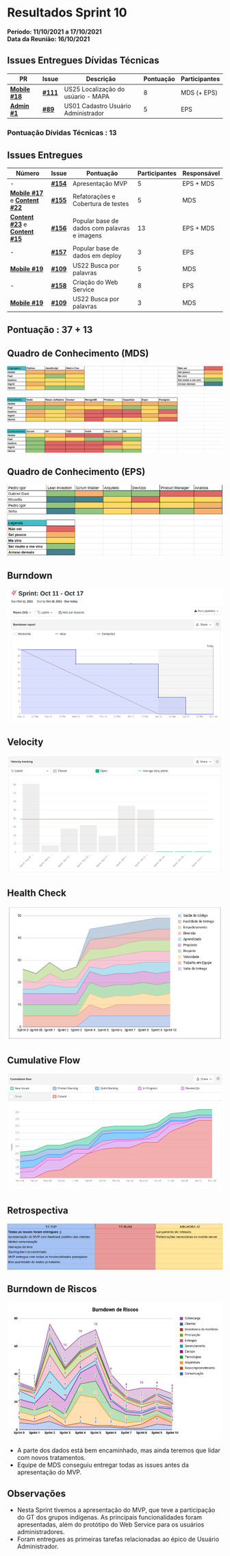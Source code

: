 # Resultados Sprint 10

**Período: 11/10/2021 a 17/10/2021**<br>
**Data da Reunião: 16/10/2021**

## Issues Entregues Dívidas Técnicas
| PR | Issue | Descrição | Pontuação | Participantes |
|----|-------|-----------|-----------|---------------|
| [**Mobile #18**](https://github.com/fga-eps-mds/2021.1-Multilind-Mobile-App/pull/18) |[**#111**](https://github.com/fga-eps-mds/2021.1-Multilind-Docs/issues/111) | US25 Localização do usúario - MAPA | 8 | MDS (+ EPS) |
| [**Admin #1**](https://github.com/fga-eps-mds/2021.1-Multilind-admin-website/pull/1) | [**#89**](https://github.com/fga-eps-mds/2021.1-Multilind-Docs/issues/89) | US01 Cadastro Usuário Administrador | 5 | EPS | Gabriel Davi |

### Pontuação Dívidas Técnicas : 13

## Issues Entregues
| Número | Issue | Pontuação | Participantes | Responsável |
|--------|-------|-----------|---------------|-------------|
| - | [**#154**](https://github.com/fga-eps-mds/2021.1-Multilind-Docs/issues/154) | Apresentação MVP | 5 | EPS + MDS |
| [**Mobile #17**](https://github.com/fga-eps-mds/2021.1-Multilind-Mobile-App/pull/17) e [**Content #22**](https://github.com/fga-eps-mds/2021.1-Multilind-content-server/pull/22) | [**#155**](https://github.com/fga-eps-mds/2021.1-Multilind-Docs/issues/155) | Refatorações e Cobertura de testes | 5 | MDS |
| [**Content #23**](https://github.com/fga-eps-mds/2021.1-Multilind-content-server/pull/23) e [**Content #15**](https://github.com/fga-eps-mds/2021.1-Multilind-content-server/pull/15) | [**#156**](https://github.com/fga-eps-mds/2021.1-Multilind-Docs/issues/156) | Popular base de dados com palavras e imagens | 13 | EPS + MDS |
| - |[**#157**](https://github.com/fga-eps-mds/2021.1-Multilind-Docs/issues/157) | Popular base de dados em deploy | 3 | EPS |
| [**Mobile #19**](https://github.com/fga-eps-mds/2021.1-Multilind-Mobile-App/pull/19) | [**#109**](https://github.com/fga-eps-mds/2021.1-Multilind-Docs/issues/109) | US22 Busca por palavras | 5 | MDS |
|- |[**#158**](https://github.com/fga-eps-mds/2021.1-Multilind-Docs/issues/158) | Criação do Web Service | 8 | EPS |
| [**Mobile #19**](https://github.com/fga-eps-mds/2021.1-Multilind-Mobile-App/pull/19)|[**#109**](https://github.com/fga-eps-mds/2021.1-Multilind-Docs/issues/109) | US22 Busca por palavras | 3 | MDS |


## Pontuação : 37 + 13

## Quadro de Conhecimento (MDS)
![quadro10](../../img/quadroConhecimento/quadro10.png)

## Quadro de Conhecimento (EPS)
![quadro10](../../img/quadroConhecimento/Equadro10.png)
## Burndown
![burn10](../../img/burndown/burndown10.png)

## Velocity
![velocity10](../../img/velocity/velocity10.png)

## Health Check
![health10](../../img/healthCheck/health10.png)

## Cumulative Flow
![cumulative10](../../img/cumulativeFlow/cumulative10.png)

## Retrospectiva
![retro10](../../img/retrospective/retro10.png)

## Burndown de Riscos
![riscos10](../../img/riscos/riscos10.png)

* A parte dos dados está bem encaminhado, mas ainda teremos que lidar com novos tratamentos.
* Equipe de MDS conseguiu entregar todas as issues antes da apresentação do MVP. 

## Observações
* Nesta Sprint tivemos a apresentação do MVP, que teve a participação do GT dos grupos indígenas. As principais funcionalidades foram apresentadas, além do protótipo do Web Service para os usuários administradores.
* Foram entregues as primeiras tarefas relacionadas ao épico de Usuário Administrador.
